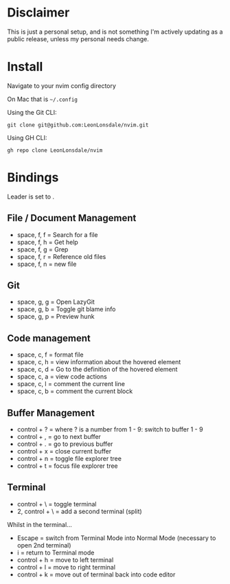 # Disclaimer

This is just a personal setup, and is not something I'm actively updating as a public release, unless my personal needs change.

# Install

Navigate to your nvim config directory

On Mac that is `~/.config`

Using the Git CLI:

`git clone git@github.com:LeonLonsdale/nvim.git`

Using GH CLI:

`gh repo clone LeonLonsdale/nvim`

# Bindings

Leader is set to <space>.

## File / Document Management

- space, f, f = Search for a file
- space, f, h = Get help
- space, f, g = Grep
- space, f, r = Reference old files
- space, f, n = new file

## Git

- space, g, g = Open LazyGit
- space, g, b = Toggle git blame info
- space, g, p = Preview hunk

## Code management

- space, c, f = format file
- space, c, h = view information about the hovered element
- space, c, d = Go to the definition of the hovered element
- space, c, a = view code actions
- space, c, l = comment the current line
- space, c, b = comment the current block

## Buffer Management

- control + ? = where ? is a number from 1 - 9: switch to buffer 1 - 9
- control + , = go to next buffer
- control + . = go to previous buffer
- control + x = close current buffer
- control + n = toggle file explorer tree
- control + t = focus file explorer tree

## Terminal

- control + \ = toggle terminal
- 2, control + \ = add a second terminal (split)

Whilst in the terminal...

- Escape = switch from Terminal Mode into Normal Mode (necessary to open 2nd terminal)
- i = return to Terminal mode
- control + h = move to left terminal
- control + l = move to right terminal
- control + k = move out of terminal back into code editor


